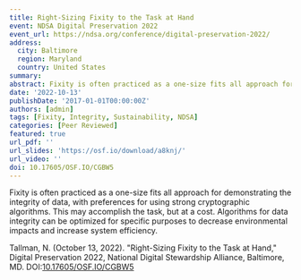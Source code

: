 ```yaml
---
title: Right-Sizing Fixity to the Task at Hand
event: NDSA Digital Preservation 2022
event_url: https://ndsa.org/conference/digital-preservation-2022/
address:
  city: Baltimore
  region: Maryland
  country: United States
summary:
abstract: Fixity is often practiced as a one-size fits all approach for demonstrating the integrity of data, with preferences for using strong cryptographic algorithms. This may accomplish the task, but at a cost. Algorithms for data integrity can be optimized for specific purposes to decrease environmental impacts and increase system efficiency.
date: '2022-10-13'
publishDate: '2017-01-01T00:00:00Z'
authors: [admin]
tags: [Fixity, Integrity, Sustainability, NDSA]
categories: [Peer Reviewed]
featured: true
url_pdf: ''
url_slides: 'https://osf.io/download/a8knj/'
url_video: ''
doi: 10.17605/OSF.IO/CGBW5
---
```

Fixity is often practiced as a one-size fits all approach for demonstrating the integrity of data, with preferences for using strong cryptographic algorithms. This may accomplish the task, but at a cost. Algorithms for data integrity can be optimized for specific purposes to decrease environmental impacts and increase system efficiency.

Tallman, N. (October 13, 2022). "Right-Sizing Fixity to the Task at Hand," Digital Preservation 2022, National Digital Stewardship Alliance, Baltimore, MD. DOI:[10.17605/OSF.IO/CGBW5](https://doi.org/10.17605/OSF.IO/CGBW5)
